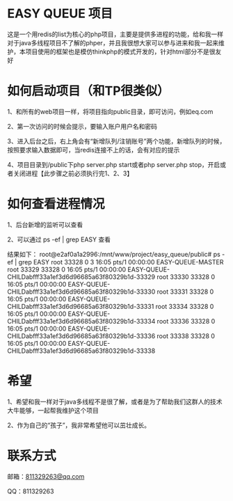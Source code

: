 # EASY QUEUE 项目
这是一个用redis的list为核心的php项目，主要是提供多进程的功能，给和我一样对于java多线程项目不了解的phper，并且我很想大家可以参与进来和我一起来维护，本项目使用的框架也是模仿thinkphp的模式开发的，针对html部分不是很友好

# 如何启动项目（和TP很类似）
1、和所有的web项目一样，将项目指向public目录，即可访问，例如eq.com

2、第一次访问的时候会提示，要输入账户用户名和密码

3、进入后台之后，右上角会有“新增队列/注销账号”两个功能，新增队列的时候，按照要求输入数据即可，当redis连接不上的话，会有对应的提示

4、项目目录到/public下php server.php start或者php server.php stop，开启或者关闭进程【此步骤之前必须执行完1、2、3】

# 如何查看进程情况
1、后台新增的监听可以查看

2、可以通过 ps -ef | grep EASY 查看

结果如下：
root@e2af0a1a2996:/mnt/www/project/easy_queue/public# ps -ef | grep EASY
root     33328     0  3 16:05 pts/1    00:00:00 EASY-QUEUE-MASTER
root     33329 33328  0 16:05 pts/1    00:00:00 EASY-QUEUE-CHILDabfff33a1ef3d6d96685a63f80329b1d-33329
root     33330 33328  0 16:05 pts/1    00:00:00 EASY-QUEUE-CHILDabfff33a1ef3d6d96685a63f80329b1d-33330
root     33331 33328  0 16:05 pts/1    00:00:00 EASY-QUEUE-CHILDabfff33a1ef3d6d96685a63f80329b1d-33331
root     33334 33328  0 16:05 pts/1    00:00:00 EASY-QUEUE-CHILDabfff33a1ef3d6d96685a63f80329b1d-33334
root     33336 33328  0 16:05 pts/1    00:00:00 EASY-QUEUE-CHILDabfff33a1ef3d6d96685a63f80329b1d-33336
root     33338 33328  0 16:05 pts/1    00:00:00 EASY-QUEUE-CHILDabfff33a1ef3d6d96685a63f80329b1d-33338

# 希望
1、希望和我一样对于java多线程不是很了解，或者是为了帮助我们这群人的技术大牛能够，一起帮我维护这个项目

2、作为自己的“孩子”，我非常希望他可以茁壮成长。

# 联系方式

邮箱：811329263@qq.com

QQ：811329263
